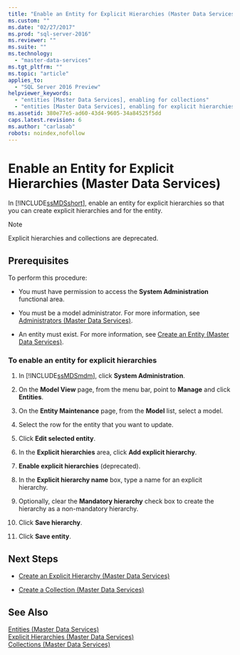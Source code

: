 ```yaml
---
title: "Enable an Entity for Explicit Hierarchies (Master Data Services) | Microsoft Docs"
ms.custom: ""
ms.date: "02/27/2017"
ms.prod: "sql-server-2016"
ms.reviewer: ""
ms.suite: ""
ms.technology: 
  - "master-data-services"
ms.tgt_pltfrm: ""
ms.topic: "article"
applies_to: 
  - "SQL Server 2016 Preview"
helpviewer_keywords: 
  - "entities [Master Data Services], enabling for collections"
  - "entities [Master Data Services], enabling for explicit hierarchies"
ms.assetid: 380e77e5-ad60-43d4-9605-34a84525f5dd
caps.latest.revision: 6
ms.author: "carlasab"
robots: noindex,nofollow
---
```

# Enable an Entity for Explicit Hierarchies (Master Data Services)
  In [!INCLUDE[ssMDSshort](../a9notintoc/includes/ssmdsshort-md.md)], enable an entity for explicit hierarchies so that you can create explicit hierarchies and for the entity.  
  
> [!NOTE]  
>  Explicit hierarchies and collections are deprecated.  
  
## Prerequisites  
 To perform this procedure:  
  
-   You must have permission to access the **System Administration** functional area.  
  
-   You must be a model administrator. For more information, see [Administrators &#40;Master Data Services&#41;](../master-data-services/administrators-master-data-services.md).  
  
-   An entity must exist. For more information, see [Create an Entity &#40;Master Data Services&#41;](../master-data-services/create-an-entity-master-data-services.md).  
  
### To enable an entity for explicit hierarchies  
  
1.  In [!INCLUDE[ssMDSmdm](../a9notintoc/includes/ssmdsmdm-md.md)], click **System Administration**.  
  
2.  On the **Model View** page, from the menu bar, point to **Manage** and click **Entities**.  
  
3.  On the **Entity Maintenance** page, from the **Model** list, select a model.  
  
4.  Select the row for the entity that you want to update.  
  
5.  Click **Edit selected entity**.  
  
6.  In the **Explicit hierarchies** area, click **Add explicit hierarchy**.  
  
7.  **Enable explicit hierarchies** (deprecated).  
  
8.  In the **Explicit hierarchy name** box, type a name for an explicit hierarchy.  
  
9. Optionally, clear the **Mandatory hierarchy** check box to create the hierarchy as a non-mandatory hierarchy.  
  
10. Click **Save hierarchy**.  
  
11. Click **Save entity**.  
  
## Next Steps  
  
-   [Create an Explicit Hierarchy &#40;Master Data Services&#41;](../master-data-services/create-an-explicit-hierarchy-master-data-services.md)  
  
-   [Create a Collection &#40;Master Data Services&#41;](../master-data-services/create-a-collection-master-data-services.md)  
  
## See Also  
 [Entities &#40;Master Data Services&#41;](../master-data-services/entities-master-data-services.md)   
 [Explicit Hierarchies &#40;Master Data Services&#41;](../master-data-services/explicit-hierarchies-master-data-services.md)   
 [Collections &#40;Master Data Services&#41;](../master-data-services/collections-master-data-services.md)  
  
  
